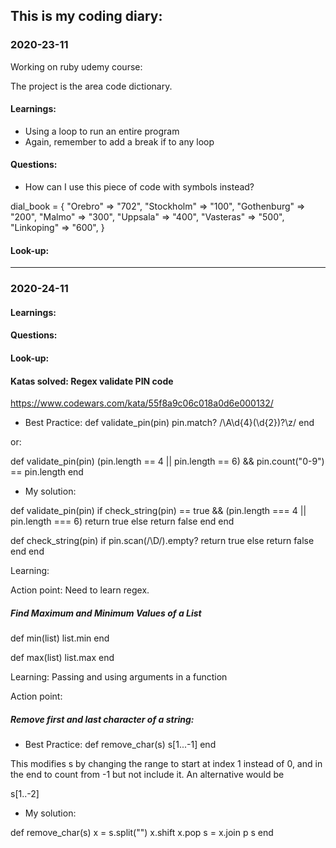 ## This is my coding diary:

### 2020-23-11
Working on ruby udemy course:

The project is the area code dictionary.

#### Learnings:
- Using a loop to run an entire program
- Again, remember to add a break if to any loop

#### Questions:
- How can I use this piece of code with symbols instead?

dial_book = {
"Orebro" => "702",
"Stockholm" => "100",
"Gothenburg" => "200",
"Malmo" => "300",
"Uppsala" => "400",
"Vasteras" => "500",
"Linkoping" => "600",  }

#### Look-up:

----------------------------------------------------

### 2020-24-11

#### Learnings:

#### Questions:

#### Look-up:

#### Katas solved: Regex validate PIN code
https://www.codewars.com/kata/55f8a9c06c018a0d6e000132/

- Best Practice:
def validate_pin(pin)
  pin.match? /\A\d{4}(\d{2})?\z/
end

or:

def validate_pin(pin)
  (pin.length == 4 || pin.length == 6) && pin.count("0-9") == pin.length
end

- My solution:

def validate_pin(pin)
  if check_string(pin) == true && (pin.length === 4 || pin.length === 6)
    return true
  else
    return false
  end
end

def check_string(pin)
  if pin.scan(/\D/).empty?
    return true
  else
    return false
  end
end

Learning:

Action point: Need to learn regex.

##### Find Maximum and Minimum Values of a List

def min(list)
  list.min
end

def max(list)
  list.max
end

Learning: Passing and using arguments in a function

Action point:

##### Remove first and last character of a string:

- Best Practice:
def remove_char(s)
  s[1...-1]
end

This modifies s by changing the range to start at index 1 instead of 0, and in the end to count from -1 but not include it. An alternative would be

s[1..-2]

- My solution:

def remove_char(s)
 x = s.split("")
   x.shift
   x.pop
   s = x.join
   p s
end